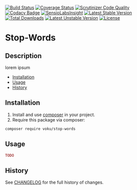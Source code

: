 [![Build Status](https://travis-ci.org/voku/phonetic-algorithms.svg?branch=master)](https://travis-ci.org/voku/phonetic-algorithms)
[![Coverage Status](https://coveralls.io/repos/github/voku/phonetic-algorithms/badge.svg?branch=master)](https://coveralls.io/github/voku/phonetic-algorithms?branch=master)
[![Scrutinizer Code Quality](https://scrutinizer-ci.com/g/voku/phonetic-algorithms/badges/quality-score.png?b=master)](https://scrutinizer-ci.com/g/voku/phonetic-algorithms/?branch=master)
[![Codacy Badge](https://api.codacy.com/project/badge/Grade/6b5ba69c2fa640d6b3ce13e784e4cf64)](https://www.codacy.com/app/voku/phonetic-algorithms?utm_source=github.com&amp;utm_medium=referral&amp;utm_content=voku/phonetic-algorithms&amp;utm_campaign=Badge_Grade)
[![SensioLabsInsight](https://insight.sensiolabs.com/projects/0a9c0c3c-099f-44ab-b800-f1da0742d5af/mini.png)](https://insight.sensiolabs.com/projects/0a9c0c3c-099f-44ab-b800-f1da0742d5af)
[![Latest Stable Version](https://poser.pugx.org/voku/phonetic-algorithms/v/stable)](https://packagist.org/packages/voku/phonetic-algorithms) 
[![Total Downloads](https://poser.pugx.org/voku/phonetic-algorithms/downloads)](https://packagist.org/packages/voku/phonetic-algorithms) 
[![Latest Unstable Version](https://poser.pugx.org/voku/phonetic-algorithms/v/unstable)](https://packagist.org/packages/voku/phonetic-algorithms)
[![License](https://poser.pugx.org/voku/phonetic-algorithms/license)](https://packagist.org/packages/voku/phonetic-algorithms)

# Stop-Words

## Description

lorem ipsum 

* [Installation](#installation)
* [Usage](#usage)
* [History](#history)

## Installation

1. Install and use [composer](https://getcomposer.org/doc/00-intro.md) in your project.
2. Require this package via composer:

```sh
composer require voku/stop-words
```

## Usage

```php
TODO
```

## History
See [CHANGELOG](CHANGELOG.md) for the full history of changes.
